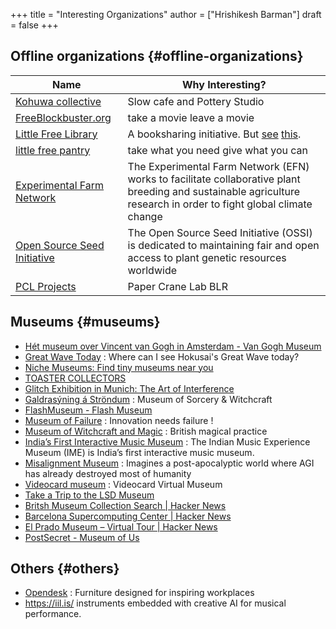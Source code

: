 +++
title = "Interesting Organizations"
author = ["Hrishikesh Barman"]
draft = false
+++

## Offline organizations {#offline-organizations}

| Name                                                                   | Why Interesting?                                                                                                                                                                                                                                          |
|------------------------------------------------------------------------|-----------------------------------------------------------------------------------------------------------------------------------------------------------------------------------------------------------------------------------------------------------|
| [Kohuwa collective](https://www.instagram.com/kohuwacollective/?hl=en) | Slow cafe and Pottery Studio                                                                                                                                                                                                                              |
| [FreeBlockbuster.org](https://www.freeblockbuster.org/)                | take a movie leave a movie                                                                                                                                                                                                                                |
| [Little Free Library](https://littlefreelibrary.org/)                  | A booksharing initiative. But [see](https://www.bloomberg.com/news/articles/2017-05-03/down-with-little-free-library-book-exchanges) [this](https://www.theatlantic.com/national/archive/2015/02/little-free-library-crackdown/385531/?single_page=true). |
| [little free pantry](https://www.littlefreepantry.org/)                | take what you need give what you can                                                                                                                                                                                                                      |
| [Experimental Farm Network](https://experimentalfarmnetwork.org/)      | The Experimental Farm Network (EFN) works to facilitate collaborative plant breeding and sustainable agriculture research in order to fight global climate change                                                                                         |
| [Open Source Seed Initiative](https://osseeds.org/)                    | The Open Source Seed Initiative (OSSI) is dedicated to maintaining fair and open access to plant genetic resources worldwide                                                                                                                              |
| [PCL Projects](https://pclprojects.wordpress.com/)                     | Paper Crane Lab BLR                                                                                                                                                                                                                                       |


## Museums {#museums}

-   [Hét museum over Vincent van Gogh in Amsterdam - Van Gogh Museum](https://www.vangoghmuseum.nl/)
-   [Great Wave Today](https://greatwavetoday.com/) : Where can I see Hokusai's Great Wave today?
-   [Niche Museums: Find tiny museums near you](https://www.niche-museums.com/)
-   [TOASTER COLLECTORS](http://www.toastermuseum.com/)
-   [Glitch Exhibition in Munich: The Art of Interference](https://news.ycombinator.com/item?id=38851736)
-   [Galdrasýning á Ströndum](https://galdrasyning.is/en/) : Museum of Sorcery &amp; Witchcraft
-   [FlashMuseum - Flash Museum](https://flashmuseum.org/)
-   [Museum of Failure](https://museumoffailure.com/) : Innovation needs failure !
-   [Museum of Witchcraft and Magic](https://museumofwitchcraftandmagic.co.uk/visit/) : British magical practice
-   [India’s First Interactive Music Museum](https://indianmusicexperience.org/) : The Indian Music Experience Museum (IME) is India’s first interactive music museum.
-   [Misalignment Museum](https://www.misalignmentmuseum.com/) : Imagines a post-apocalyptic world where AGI has already destroyed most of humanity
-   [Videocard museum](https://vgamuseum.ru/) : Videocard Virtual Museum
-   [Take a Trip to the LSD Museum](https://www.openculture.com/2021/08/take-a-trip-to-the-lsd-museum-the-largest-collection-of-blotter-art-in-the-world.html)
-   [Britsh Museum Collection Search | Hacker News](https://news.ycombinator.com/item?id=37973131)
-   [Barcelona Supercomputing Center | Hacker News](https://news.ycombinator.com/item?id=38160675)
-   [El Prado Museum – Virtual Tour | Hacker News](https://news.ycombinator.com/item?id=40079516)
-   [PostSecret - Museum of Us](https://museumofus.org/exhibits/post-secret)


## Others {#others}

-   [Opendesk](https://www.opendesk.cc/) : Furniture designed for inspiring workplaces
-   <https://iil.is/> instruments embedded with creative AI for musical performance.
